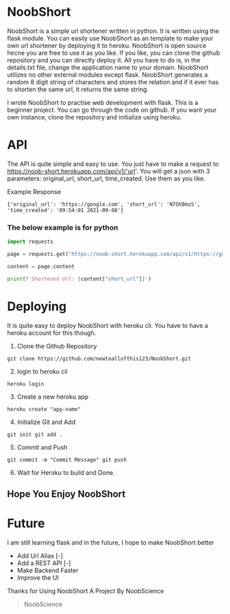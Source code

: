 # NoobShort

NoobShort is a simple url shortener written in python. It is written using the flask module. You can easily use NoobShort as an template to make your own url shortener by deploying it to heroku. NoobShort is open source hecne you are free to use it as you like. If you like, you can clone the github repository and you can directly deploy it. All you have to do is, in the details.txt file, change the application name to your domain. NoobShort utilizes no other external modules except flask. NoobShort generates a random 8 digit string of characters and stores the relation and if it ever has to shorten the same url, it returns the same string.

I wrote NoobShort to practise web development with flask. This is a beginner project. You can go through the code on github. If you want your own instance, clone the repository and initialize using heroku.

# API

The API is quite simple and easy to use. You just have to make a request to https://noob-short.herokuapp.com/api/v1/'url'. You will get a json with 3 parameters: original_url, short_url, time_created. Use them as you like.

Example Response

`{'original_url': 'https://google.com', 'short_url': 'N7OV8mvS', 'time_created': '09:54:01 2021-09-08'}`

### The below example is for python

```python
import requests

page = requests.get("https://noob-short.herokuapp.com/api/v1/https://google.com")

content = page.content

print(f'Shortened Url: {content["short_url"]}')
```

# Deploying

It is quite easy to deploy NoobShort with heroku cli. You have to have a heroku account for this though.

1. Clone the Github Repository

`git clone https://github.com/newtoallofthis123/NoobShort.git`

2. login to heroku cli

`heroku login`

3. Create a new heroku app

`heroku create "app-name"`

4. Initialize Git and Add

`git init
git add .`

5. Commit and Push

`git commit -m "Commit Message"
git push`

6. Wait for Heroku to build and Done.

## Hope You Enjoy NoobShort

# Future

I am still learning flask and in the future, I hope to make NoobShort better

- Add Url Alias [-]
- Add a REST API [-]
- Make Backend Faster
- Improve the UI

Thanks for Using NoobShort
A Project By NoobScience

> NoobScience 
